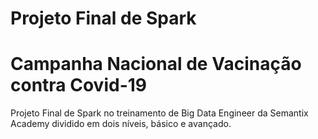 # Projeto Final de Spark
# Campanha Nacional de Vacinação contra Covid-19
Projeto Final de Spark no treinamento de Big Data Engineer da Semantix Academy dividido em dois níveis, básico e avançado.
